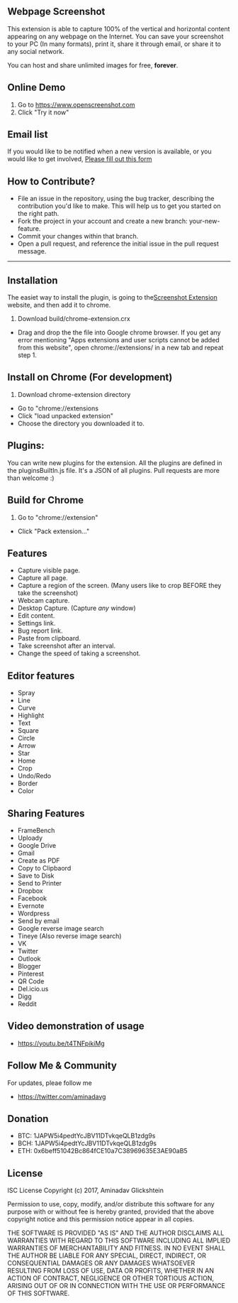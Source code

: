 Webpage Screenshot
--

This extension is able to capture 100% of the vertical and horizontal content appearing on any webpage on the Internet. 
You can save your screenshot to your PC (In many formats), print it, share it through email, or share it to any social network.

You can host and share unlimited images for free, **forever**.
## Online Demo
 1. Go to https://www.openscreenshot.com
 2. Click "Try it now"

## Email list
If you would like to be notified when a new version is available, or you would like to get involved, 
[Please fill out this form](https://docs.google.com/forms/d/e/1FAIpQLSc-_9Ca6W0hYq2J9S-ro7GvB2olQGQ8FtGKLUxDb7vrhLZojA/viewform)

How to Contribute?
--

- File an issue in the repository, using the bug tracker, describing the contribution you'd like to make. This will help us to get you started on the right path.
- Fork the project in your account and create a new branch: your-new-feature.
- Commit your changes within that branch.
- Open a pull request, and reference the initial issue in the pull request message.


---
## Installation
The easiet way to install the plugin, is going to the[Screenshot Extension](https://www.openscreenshot.com) website, and then add it to chrome.

 1. Download build/chrome-extension.crx
 * Drag and drop the the file into Google chrome browser.
   If you get any error mentioning "Apps extensions and user scripts cannot be added from this website", open    chrome://extensions/ in a new tab and repeat step 1.
 
## Install on Chrome (For development)
 1. Download chrome-extension directory
 * Go to "chrome://extensions
 * Click "load unpacked extension"
 * Choose the directory you downloaded it to.

## Plugins:
You can write new plugins for the extension.
All the plugins are defined in the pluginsBuiltIn.js file. It's a JSON of all plugins.
Pull requests are more than welcome :)

## Build for Chrome
 1. Go to "chrome://extension"
 * Click "Pack extension..."

## Features
 * Capture visible page.
 * Capture all page.
 * Capture a region of the screen. (Many users like to crop BEFORE they take the screenshot)
 * Webcam capture.
 * Desktop Capture. (Capture *any* window)
 * Edit content.
 * Settings link.
 * Bug report link.
 * Paste from clipboard.
 * Take screenshot after an interval.
 * Change the speed of taking a screenshot.

## Editor features
 * Spray
 * Line
 * Curve
 * Highlight
 * Text
 * Square
 * Circle
 * Arrow
 * Star
 * Home
 * Crop
 * Undo/Redo
 * Border
 * Color

## Sharing Features
 * FrameBench
 * Uploady
 * Google Drive
 * Gmail
 * Create as PDF
 * Copy to Clipbaord
 * Save to Disk
 * Send to Printer
 * Dropbox
 * Facebook
 * Evernote
 * Wordpress
 * Send by email
 * Google reverse image search
 * Tineye (Also reverse image search)
 * VK
 * Twitter
 * Outlook
 * Blogger
 * Pinterest
 * QR Code
 * Del.icio.us
 * Digg
 * Reddit
 
## Video demonstration of usage
 * https://youtu.be/t4TNFpikiMg
 
## Follow Me & Community
For updates, pleae follow me

* https://twitter.com/aminadavg

## Donation

- BTC: 1JAPW5i4pedtYcJBV11DTvkqeQLB1zdg9s
- BCH: 1JAPW5i4pedtYcJBV11DTvkqeQLB1zdg9s
- ETH: 0x6beff51042Bc864fCE10a7C38969635E3AE90aB5

## License

ISC License Copyright (c) 2017, Aminadav Glickshtein

Permission to use, copy, modify, and/or distribute this software for any purpose with or without fee is hereby granted, provided that the above copyright notice and this permission notice appear in all copies.

THE SOFTWARE IS PROVIDED "AS IS" AND THE AUTHOR DISCLAIMS ALL WARRANTIES WITH REGARD TO THIS SOFTWARE INCLUDING ALL IMPLIED WARRANTIES OF MERCHANTABILITY AND FITNESS. IN NO EVENT SHALL THE AUTHOR BE LIABLE FOR ANY SPECIAL, DIRECT, INDIRECT, OR CONSEQUENTIAL DAMAGES OR ANY DAMAGES WHATSOEVER RESULTING FROM LOSS OF USE, DATA OR PROFITS, WHETHER IN AN ACTION OF CONTRACT, NEGLIGENCE OR OTHER TORTIOUS ACTION, ARISING OUT OF OR IN CONNECTION WITH THE USE OR PERFORMANCE OF THIS SOFTWARE.
